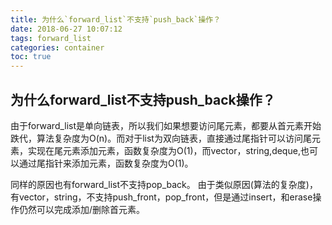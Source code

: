 ```yaml
---
title: 为什么`forward_list`不支持`push_back`操作？
date: 2018-06-27 10:07:12
tags: forward_list
categories: container
toc: true
---
```


## 为什么forward\_list不支持push\_back操作？

由于forward_list是单向链表，所以我们如果想要访问尾元素，都要从首元素开始跌代，算法复杂度为O(n)。而对于list为双向链表，直接通过尾指针可以访问尾元素，实现在尾元素添加元素，函数复杂度为O(1)，而vector，string,deque,也可以通过尾指针来添加元素，函数复杂度为O(1)。

同样的原因也有forward\_list不支持pop\_back。 
由于类似原因(算法的复杂度)，有vector，string，不支持push\_front，pop\_front，但是通过insert，和erase操作仍然可以完成添加/删除首元素。

